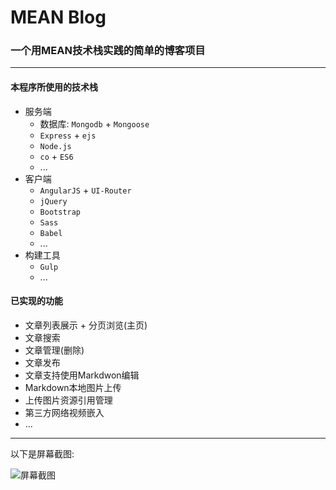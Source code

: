 # MEAN Blog
### 一个用MEAN技术栈实践的简单的博客项目

---

#### 本程序所使用的技术栈
- 服务端
    - 数据库: `Mongodb` + `Mongoose`
    - `Express` + `ejs`
    - `Node.js`
    - `co` + `ES6`
    - ...
- 客户端
    - `AngularJS` + `UI-Router`
    - `jQuery`
    - `Bootstrap`
    - `Sass`
    - `Babel`
    - ...
- 构建工具
    - `Gulp`
    - ...
    
#### 已实现的功能
- 文章列表展示 + 分页浏览(主页)
- 文章搜索
- 文章管理(删除)
- 文章发布
- 文章支持使用Markdwon编辑
- Markdown本地图片上传
- 上传图片资源引用管理
- 第三方网络视频嵌入
- ...

---

以下是屏幕截图:

![屏幕截图](https://github.com/flyerq/MEAN.blog/blob/master/public/screenshot.jpg "屏幕截图")
